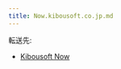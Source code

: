 ```yaml
---
title: Now.kibousoft.co.jp.md
---
```

<div>

転送先:

-   [Kibousoft Now](/Kibousoft_Now "Kibousoft Now")

</div>

<div>

</div>
